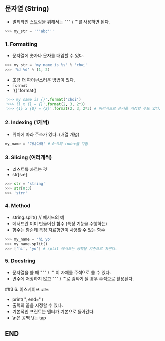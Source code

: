 ## 문자열 (String)

- 멀티라인 스트링을 위해서는 """ / '''를 사용하면 된다.

```python
>>> my_str = '''abc'''
```

### 1. Formatting

- 문자열에 숫자나 문자를 대입할 수 있다.

```python
>>> my_str = 'my name is %s' % 'choi'
>>> '%d %d' % (1, 2)
```

- 조금 더 파이썬스러운 방법이 있다.
- Format
- '{}'.format()

```python
'>>> my same is {}'.format('choi')
'>>> {} x {} = {}'.format(2, 3, 2*3)
'>>> {1} x {0} = {2}'.format(2, 3, 2*3) # 이런식으로 순서를 지정할 수도 있다.
```

### 2. Indexing (1개씩)

- 위치에 따라 주소가 있다. (배열 개념)

```python
my_name = '가나다라' # 0~3의 index를 가짐
```

### 3. Slicing (여러개씩)

- 리스트를 자르는 것
- str[s:e]

```python
>>> str = 'string'
>>> str[0:3]
>>> 'strr'
```

### 4. Method

- string.split() // 메서드의 예
- 메서드란 이미 만들어진 함수 (특정 기능을 수행하는)
- 함수는 함순데 특정 자료형만이 사용할 수 있는 함수

```python
>>> my_name = 'hi yo'
>>> my_name.split()
>>> ['hi', 'yo'] # split 메서드는 공백을 기준으로 자른다.
```

### 5. Docstring

- 문자열을 쓸 때 """ / ''' 이 자체를 주석으로 쓸 수 있다.
- 변수에 저장하지 않고 """ / '''로 감싸게 될 경우 주석으로 활용된다.

##3 6. 이스케이프 코드

- print('', end='')
- 출력의 끝을 지정할 수 있다.
- 기본적인 프린트는 엔터가 기본으로 들어간다.
- \n은 공백 \t는 tap

## END
